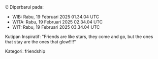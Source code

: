 ⏰ Diperbarui pada:
- WIB: Rabu, 19 Februari 2025 01.34.04 UTC
- WITA: Rabu, 19 Februari 2025 02.34.04 UTC
- WIT: Rabu, 19 Februari 2025 03.34.04 UTC

Kutipan Inspiratif:
"Friends are like stars, they come and go, but the ones that stay are the ones that glow!!!!"


Kategori: friendship

